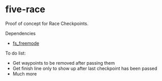 # five-race

Proof of concept for Race Checkpoints. 

Dependencies

- [fs_freemode](https://github.com/FiveM-Scripts/fs_freemode)



To do list: 


- Get waypoints to be removed after passing them
- Get finish line only to show up after last checkpoint has been passed 
- Much more
